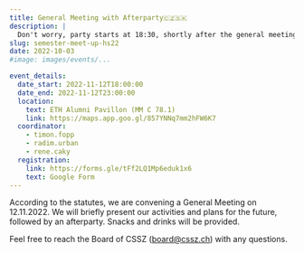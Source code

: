 ```yaml
---
title: General Meeting with Afterparty🇨🇿🇸🇰
description: |
  Don't worry, party starts at 18:30, shortly after the general meeting! ;)
slug: semester-meet-up-hs22
date: 2022-10-03
#image: images/events/...

event_details:
  date_start: 2022-11-12T18:00:00
  date_end: 2022-11-12T23:00:00
  location:
    text: ETH Alumni Pavillon (MM C 78.1)
    link: https://maps.app.goo.gl/857YNNq7mm2hFW6K7
  coordinator: 
    - timon.fopp
    - radim.urban
    - rene.caky
  registration:
    link: https://forms.gle/tFf2LQ1Mp6eduk1x6
    text: Google Form
---
```


According to the statutes, we are convening a General Meeting on 12.11.2022. We will briefly present our activities and plans for the future, followed by an afterparty. Snacks and drinks will be provided.

Feel free to reach the Board of CSSZ ([board@cssz.ch](mailto:board@cssz.ch)) with any questions.
